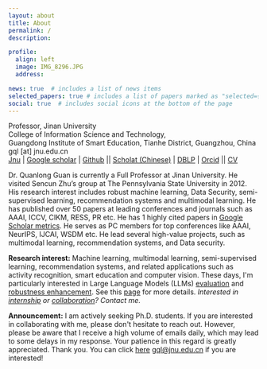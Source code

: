 ```yaml
---
layout: about
title: About
permalink: /
description: 

profile:
  align: left
  image: IMG_8296.JPG
  address: 

news: true  # includes a list of news items
selected_papers: true # includes a list of papers marked as "selected={true}"
social: true  # includes social icons at the bottom of the page
---
```


Professor, Jinan University<br>
College of Information Science and Technology,<br>
Guangdong Institute of Smart Education, Tianhe District, Guangzhou, China<br>
gql [at] jnu.edu.cn <br>
[Jnu](https://faculty.jnu.edu.cn/xxkxjsxy/gql/list.psp) | [Google scholar](https://scholar.google.com/citations?user=v4JiSqsAAAAJ&hl=zh-CN)  | [Github](https://github.com/chanllon) || [Scholat (Chinese)](https://www.scholat.com/guan) | [DBLP](https://dblp.org/pid/61/7717.html) | [Orcid](https://space.bilibili.com/477087194) || [CV](https://go.jd92.wang/cv) 

Dr. Quanlong Guan is currently a Full Professor at Jinan University. He visited Sencun Zhu’s group at The Pennsylvania State University in 2012. His research interest includes robust machine learning, Data Security, semi-supervised learning, recommendation systems and multimodal learning. He has published over 50 papers at leading conferences and journals such as AAAI, ICCV, CIKM, RESS, PR etc. He has 1 highly cited papers in [Google Scholar metrics](https://scholar.google.com/citations?view_op=view_citation&hl=zh-CN&user=v4JiSqsAAAAJ&citation_for_view=v4JiSqsAAAAJ:HDshCWvjkbEC). He serves as PC members for top conferences like AAAI, NeurIPS, IJCAI, WSDM etc. He lead several high-value projects, such as multimodal learning, recommendation systems, and Data security. 

**Research interest:** Machine learning, multimodal learning,  semi-supervised learning, recommendation systems, and related applications such as activity recognition, smart education and computer vision. These days, I'm particularly interested in Large Language Models (LLMs) [evaluation](https://llm-eval.github.io/) and [robustness enhancement](https://llm-enhance.github.io/). See this [page](https://chanllon.github.io/research/) for more details. *Interested in [internship](https://www.scholat.com/vpost.html?pid=217741) or [collaboration](https://www.scholat.com/vpost.html?pid=217010)? Contact me.*

**Announcement:** I am actively seeking Ph.D. students. If you are interested in collaborating with me, please don't hesitate to reach out. However, please be aware that I receive a high volume of emails daily, which may lead to some delays in my response. Your patience in this regard is greatly appreciated. Thank you. You can click [here]() gql@jnu.edu.cn if you are interested!



